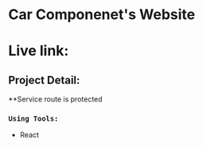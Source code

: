 # Car Componenet's Website

# Live link:

## Project Detail:

**Service route is protected

### `Using Tools:`
* React


